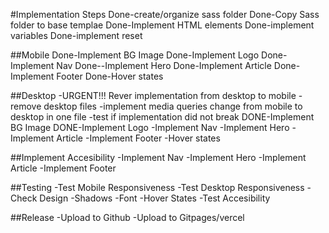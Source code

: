 #Implementation Steps
Done-create/organize sass folder
Done-Copy Sass folder to base templae
Done-Implement HTML elements
Done-implement variables
Done-implement reset

##Mobile
Done-Implement BG Image
Done-Implement Logo
Done-Implement Nav
Done--Implement Hero
Done-Implement Article
Done-Implement Footer
Done-Hover states

##Desktop
-URGENT!!! Rever implementation from desktop to mobile
  -remove desktop files
  -implement media queries change from mobile to desktop in one file
  -test if implementation did not break
DONE-Implement BG Image
DONE-Implement Logo
-Implement Nav
-Implement Hero
-Implement Article
-Implement Footer
-Hover states


##Implement Accesibility
-Implement Nav
-Implement Hero
-Implement Article
-Implement Footer


##Testing
-Test Mobile Responsiveness
-Test Desktop Responsiveness
-Check Design
  -Shadows
  -Font
  -Hover States
-Test Accesibility

##Release
  -Upload to Github
  -Upload to Gitpages/vercel

